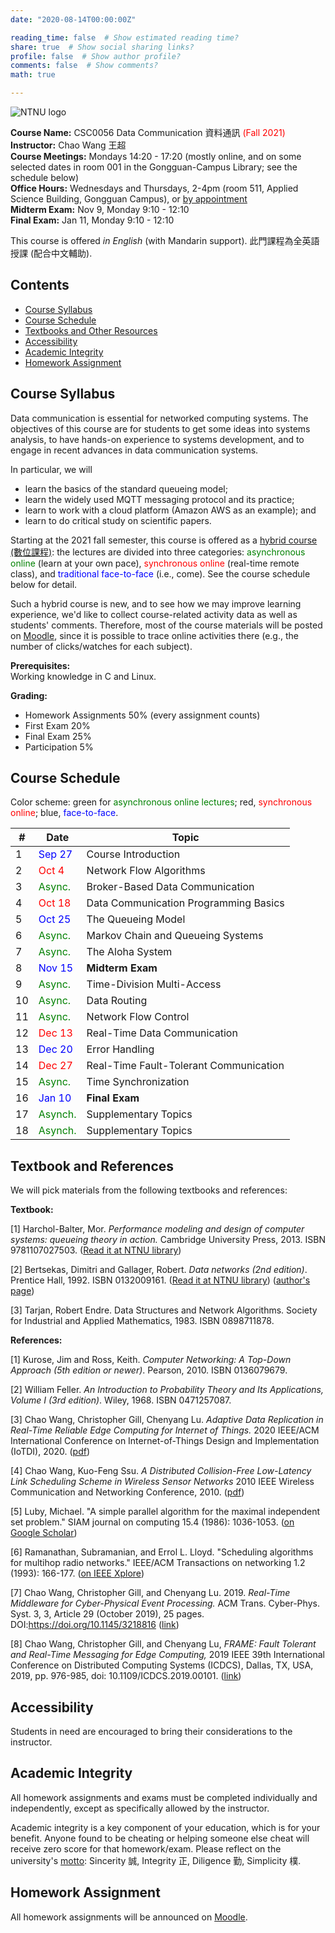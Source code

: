 ```yaml
---
date: "2020-08-14T00:00:00Z"

reading_time: false  # Show estimated reading time?
share: true  # Show social sharing links?
profile: false  # Show author profile?
comments: false  # Show comments?
math: true

---
```

![NTNU logo](../../img/ntnu_logo.png)

**Course Name:** CSC0056 Data Communication 資料通訊 <span style="color:red">(Fall 2021)</span>  
**Instructor:** Chao Wang 王超  
**Course Meetings:** Mondays 14:20 - 17:20 (mostly online, and on some selected dates in room 001 in the Gongguan-Campus Library; see the schedule below)  
**Office Hours:** Wednesdays and Thursdays, 2-4pm (room 511, Applied Science Building, Gongguan Campus), or [by appointment](mailto:cw@ntnu.edu.tw)  
**Midterm Exam:** Nov 9, Monday 9:10 - 12:10  
**Final Exam:** Jan 11, Monday 9:10 - 12:10  

This course is offered _in English_ (with Mandarin support). 此門課程為全英語授課 (配合中文輔助).

## Contents

* [Course Syllabus](#syllabus) <a name="syllabus"></a>
* [Course Schedule](#schedule)
* [Textbooks and Other Resources](#resource)
* [Accessibility](#accessibility)
* [Academic Integrity](#accessibility)
* [Homework Assignment](#hw)

## Course Syllabus

Data communication is essential for networked computing systems. The objectives of this course are for students to get some ideas into systems analysis, to have hands-on experience to systems development, and to engage in recent advances in data communication systems.

In particular, we will
* learn the basics of the standard queueing model;
* learn the widely used MQTT messaging protocol and its practice;
* learn to work with a cloud platform (Amazon AWS as an example); and
* learn to do critical study on scientific papers.

Starting at the 2021 fall semester, this course is offered as a [hybrid course (數位課程)](https://www.co.ntnu.edu.tw/): the lectures are divided into three categories: <span style="color:green">asynchronous online</span> (learn at your own pace), <span style="color:red">synchronous online</span> (real-time remote class), and <span style="color:blue">traditional face-to-face</span> (i.e., come). See the course schedule below for detail.

Such a hybrid course is new, and to see how we may improve learning experience, we'd like to collect course-related activity data as well as students' comments. Therefore, most of the course materials will be posted on [Moodle](https://moodle.ntnu.edu.tw/), since it is possible to trace online activities there (e.g., the number of clicks/watches for each subject).

**Prerequisites:**  
Working knowledge in C and Linux.

**Grading:**  
* Homework Assignments 50% (every assignment counts) 
* First Exam 20% <a name="schedule"></a>  
* Final Exam 25%  
* Participation 5%   

## Course Schedule

Color scheme: green for <span style="color:green">asynchronous online lectures</span>; red, <span style="color:red">synchronous online</span>; blue, <span style="color:blue">face-to-face</span>.

| \#  | Date | Topic |
| --- | ---  | --- |
| 1 | <span style="color:blue">Sep 27</span> | Course Introduction |
| 2 | <span style="color:red">Oct 4</span>  | Network Flow Algorithms |
| 3 | <span style="color:green">Async.</span> | Broker-Based Data Communication |
| 4 | <span style="color:red">Oct 18</span> | Data Communication Programming Basics |
| 5 | <span style="color:blue">Oct 25</span> | The Queueing Model |
| 6 | <span style="color:green">Async.</span> | Markov Chain and Queueing Systems |
| 7 | <span style="color:green">Async.</span> | The Aloha System |
| 8 | <span style="color:blue">Nov 15</span> | **Midterm Exam** |
| 9 | <span style="color:green">Async.</span> | Time-Division Multi-Access |
| 10| <span style="color:green">Async.</span> | Data Routing |
| 11| <span style="color:green">Async.</span> | Network Flow Control |
| 12| <span style="color:red">Dec 13</span> | Real-Time Data Communication |
| 13| <span style="color:blue">Dec 20</span> | Error Handling |
| 14| <span style="color:red">Dec 27</span> | Real-Time Fault-Tolerant Communication |
| 15| <span style="color:green">Async.</span> | Time Synchronization |
| 16| <span style="color:blue">Jan 10</span> | **Final Exam** |
| 17| <span style="color:green">Asynch.</span> | Supplementary Topics |
| 18| <span style="color:green">Asynch.</span> | Supplementary Topics |

<a name="resource"></a>

## Textbook and References

We will pick materials from the following textbooks and references:

**Textbook:**

[1] Harchol-Balter, Mor. _Performance modeling and design of computer systems: queueing theory in action._ Cambridge University Press, 2013. ISBN 9781107027503. ([Read it at NTNU library](http://www.lib.ntnu.edu.tw/holding/doQuickSearch.jsp?action=view&param=%2Fsearch*cht%3F%2FtPerformance%2Bmodeling%2Band%2Bdesign%2Bof%2Bcomputing%2Bsystems%2Ftperformance%2Bmodeling%2Band%2Bdesign%2Bof%2Bcomputing%2Bsystems%2F-3%252C0%252C0%252CB%2Fframeset%26FF%3Dtperformance%2Bmodeling%2Band%2Bdesign%2Bof%2Bcomputer%2Bsystems%2Bqueueing%2Btheory%2Bin%2Baction%261%252C1%252C%2Findexsort%3D-))

[2] Bertsekas, Dimitri and Gallager, Robert. _Data networks (2nd edition)_. Prentice Hall, 1992. ISBN 0132009161. ([Read it at NTNU library](http://www.lib.ntnu.edu.tw/holding/doQuickSearch.jsp?newQuery=true&searchtype=t&search=Data+Networks)) ([author's page](http://web.mit.edu/dimitrib/www/datanets.html))

[3] Tarjan, Robert Endre. Data Structures and Network Algorithms. Society for Industrial and Applied Mathematics, 1983. ISBN 0898711878.

**References:**  

[1] Kurose, Jim and Ross, Keith. _Computer Networking: A Top-Down Approach (5th edition or newer)_. Pearson, 2010. ISBN 0136079679.

[2] William Feller. _An Introduction to Probability Theory and Its Applications, Volume I (3rd edition)_. Wiley, 1968. ISBN 0471257087.

[3] Chao Wang, Christopher Gill, Chenyang Lu. _Adaptive Data Replication in Real-Time Reliable Edge Computing for Internet of Things._ 2020 IEEE/ACM International Conference on Internet-of-Things Design and Implementation (IoTDI), 2020. ([pdf](https://wangc86.github.io/publication/iotdi20/iotdi20.pdf))

[4] Chao Wang, Kuo-Feng Ssu. _A Distributed Collision-Free Low-Latency Link Scheduling Scheme in Wireless Sensor Networks_ 2010 IEEE Wireless Communication and Networking Conference, 2010. ([pdf](https://wangc86.github.io/publication/wcnc10/wcnc10.pdf))

[5] Luby, Michael. "A simple parallel algorithm for the maximal independent set problem." SIAM journal on computing 15.4 (1986): 1036-1053. ([on Google Scholar](https://scholar.google.com/scholar?hl=zh-TW&as_sdt=0%2C5&q=A+simple+parallel+algorithm+for+the+maximal+independent+set+problem&btnG=))

[6] Ramanathan, Subramanian, and Errol L. Lloyd. "Scheduling algorithms for multihop radio networks." IEEE/ACM Transactions on networking 1.2 (1993): 166-177. ([on IEEE Xplore](https://ieeexplore.ieee.org/abstract/document/222924))

[7] Chao Wang, Christopher Gill, and Chenyang Lu. 2019. _Real-Time Middleware for Cyber-Physical Event Processing._ ACM Trans. Cyber-Phys. Syst. 3, 3, Article 29 (October 2019), 25 pages. DOI:https://doi.org/10.1145/3218816 ([link](https://dl.acm.org/doi/10.1145/3218816))

[8] Chao Wang, Christopher Gill, and Chenyang Lu, _FRAME: Fault Tolerant and Real-Time Messaging for Edge Computing,_ 2019 IEEE 39th International Conference on Distributed Computing Systems (ICDCS), Dallas, TX, USA, 2019, pp. 976-985, doi: 10.1109/ICDCS.2019.00101. ([link](https://ieeexplore.ieee.org/abstract/document/8884849))

<a name="accessibility"></a>

## Accessibility
<a name="integrity"></a>

Students in need are encouraged to bring their considerations to the instructor. 

## Academic Integrity

All homework assignments and exams must be completed individually and independently, except as specifically allowed by the instructor. 

<a name="hw"></a>
Academic integrity is a key component of your education, which is for your benefit. Anyone found to be cheating or helping someone else cheat will receive zero score for that homework/exam. Please reflect on the university's [motto](http://archives.lib.ntnu.edu.tw/c2/c2_1.jsp): Sincerity 誠, Integrity 正, Diligence 勤, Simplicity 樸.

## Homework Assignment 

All homework assignments will be announced on [Moodle](https://moodle.ntnu.edu.tw/).

